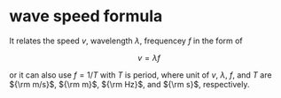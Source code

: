 # wave speed formula
It relates the speed $v$, wavelength $\lambda$, frequencey $f$ in the form of

$$
v = \lambda f
$$

or it can also use $f = 1/T$ with $T$ is period, where unit of $v$, $\lambda$, $f$, and $T$ are ${\rm m/s}$, ${\rm m}$, ${\rm Hz}$, and ${\rm s}$, respectively.
